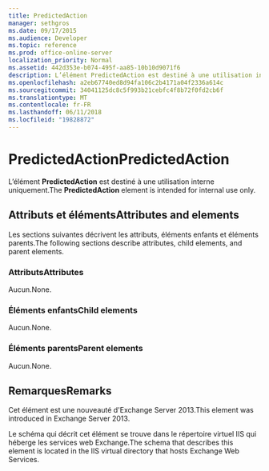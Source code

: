 ```yaml
---
title: PredictedAction
manager: sethgros
ms.date: 09/17/2015
ms.audience: Developer
ms.topic: reference
ms.prod: office-online-server
localization_priority: Normal
ms.assetid: 442d353e-b074-495f-aa85-10b10d9071f6
description: L’élément PredictedAction est destiné à une utilisation interne uniquement.
ms.openlocfilehash: a2eb67740ed8d94fa106c2b4171a04f2336a614c
ms.sourcegitcommit: 34041125dc8c5f993b21cebfc4f8b72f0fd2cb6f
ms.translationtype: MT
ms.contentlocale: fr-FR
ms.lasthandoff: 06/11/2018
ms.locfileid: "19828872"
---
```

# <a name="predictedaction"></a><span data-ttu-id="bf1c6-103">PredictedAction</span><span class="sxs-lookup"><span data-stu-id="bf1c6-103">PredictedAction</span></span>

<span data-ttu-id="bf1c6-104">L’élément **PredictedAction** est destiné à une utilisation interne uniquement.</span><span class="sxs-lookup"><span data-stu-id="bf1c6-104">The **PredictedAction** element is intended for internal use only.</span></span> 

## <a name="attributes-and-elements"></a><span data-ttu-id="bf1c6-105">Attributs et éléments</span><span class="sxs-lookup"><span data-stu-id="bf1c6-105">Attributes and elements</span></span>

<span data-ttu-id="bf1c6-106">Les sections suivantes décrivent les attributs, éléments enfants et éléments parents.</span><span class="sxs-lookup"><span data-stu-id="bf1c6-106">The following sections describe attributes, child elements, and parent elements.</span></span>
  
### <a name="attributes"></a><span data-ttu-id="bf1c6-107">Attributs</span><span class="sxs-lookup"><span data-stu-id="bf1c6-107">Attributes</span></span>

<span data-ttu-id="bf1c6-108">Aucun.</span><span class="sxs-lookup"><span data-stu-id="bf1c6-108">None.</span></span>
  
### <a name="child-elements"></a><span data-ttu-id="bf1c6-109">Éléments enfants</span><span class="sxs-lookup"><span data-stu-id="bf1c6-109">Child elements</span></span>

<span data-ttu-id="bf1c6-110">Aucun.</span><span class="sxs-lookup"><span data-stu-id="bf1c6-110">None.</span></span>
  
### <a name="parent-elements"></a><span data-ttu-id="bf1c6-111">Éléments parents</span><span class="sxs-lookup"><span data-stu-id="bf1c6-111">Parent elements</span></span>

<span data-ttu-id="bf1c6-112">Aucun.</span><span class="sxs-lookup"><span data-stu-id="bf1c6-112">None.</span></span>
  
## <a name="remarks"></a><span data-ttu-id="bf1c6-113">Remarques</span><span class="sxs-lookup"><span data-stu-id="bf1c6-113">Remarks</span></span>

<span data-ttu-id="bf1c6-114">Cet élément est une nouveauté d'Exchange Server 2013.</span><span class="sxs-lookup"><span data-stu-id="bf1c6-114">This element was introduced in Exchange Server 2013.</span></span>
  
<span data-ttu-id="bf1c6-115">Le schéma qui décrit cet élément se trouve dans le répertoire virtuel IIS qui héberge les services web Exchange.</span><span class="sxs-lookup"><span data-stu-id="bf1c6-115">The schema that describes this element is located in the IIS virtual directory that hosts Exchange Web Services.</span></span>
  

